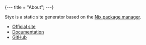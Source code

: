{---
title = "About";
---}

Styx is a static site generator based on the [Nix package manager](http://nixos.org/nix/).

- [Official site](https://styx-static.github.io/styx-site/)
- [Documentation](https://styx-static.github.io/styx-site/documentation/)
- [GitHub](https://github.com/styx-static/styx/)
